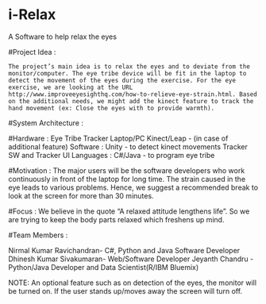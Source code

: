 # i-Relax
A Software to help relax the eyes

#Project Idea :

	The project’s main idea is to relax the eyes and to deviate from the monitor/computer. The eye tribe device will be fit in the laptop to detect the movement of the eyes during the exercise. For the eye exercise, we are looking at the URL http://www.improveeyesighthq.com/how-to-relieve-eye-strain.html. Based on the additional needs, we might add the kinect feature to track the hand movement (ex: Close the eyes with to provide warmth).

#System Architecture :

#Hardware :
Eye Tribe Tracker
Laptop/PC
Kinect/Leap - (in case of additional feature)
Software :
Unity - to detect kinect movements
Tracker SW and Tracker UI
Languages :
C#/Java - to program eye tribe

#Motivation :
	The major users will be the software developers who work continuously in front of the laptop for long time. The strain caused in the eye leads to various problems. Hence, we suggest a recommended break to look at the screen for more than 30 minutes.

#Focus :
	We believe in the quote “A relaxed attitude lengthens life”. So we are trying to keep the body parts relaxed which freshens up mind.

#Team Members :

Nirmal Kumar Ravichandran- C#, Python and Java Software Developer
Dhinesh Kumar Sivakumaran- Web/Software Developer
Jeyanth Chandru - Python/Java Developer and Data Scientist(R/IBM Bluemix)





NOTE:
An optional feature such as on detection of the eyes, the monitor will be turned on. If the user stands up/moves away the screen will turn off.
